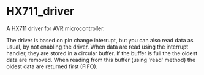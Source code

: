 # HX711_driver
A HX711 driver for AVR microcontroller.

The driver is based on pin change interrupt, but you can also read data as usual, by not enabling the driver.
When data are read using the interrupt handler, they are stored in a circular buffer. If the buffer is full the the oldest data are removed.
When reading from this buffer (using 'read' method) the oldest data are returned first (FIFO).
